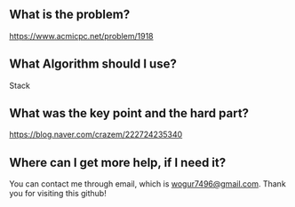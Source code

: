 ## What is the problem?

<https://www.acmicpc.net/problem/1918>

## What Algorithm should I use?

Stack

## What was the key point and the hard part?

https://blog.naver.com/crazem/222724235340

## Where can I get more help, if I need it?

You can contact me through email, which is wogur7496@gmail.com.
Thank you for visiting this github!


